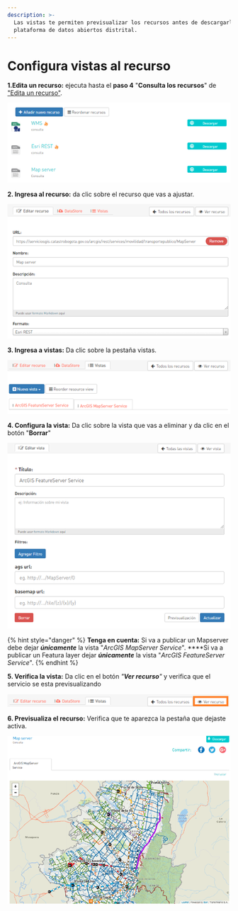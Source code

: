 ```yaml
---
description: >-
  Las vistas te permiten previsualizar los recursos antes de descargarlos de la
  plataforma de datos abiertos distrital.
---
```


# Configura vistas al recurso

**1.Edita un recurso:** ejecuta hasta el **paso 4** "**Consulta los recursos**" de ["Edita un recurso"](https://datosbogota.gitbook.io/manual-usuario/agregar-un-conjunto-de-datos-o-dataset/edita-un-recurso). 

![](../../../.gitbook/assets/image%20%28138%29.png)

**2. Ingresa al recurso:** da clic sobre el recurso que vas a ajustar.

![](../../../.gitbook/assets/image%20%2863%29.png)

**3. Ingresa a vistas:** Da clic sobre la pestaña vistas.

![](../../../.gitbook/assets/image%20%28150%29.png)

**4. Configura la vista:** Da clic sobre la vista que vas a eliminar y da clic en el botón "**Borrar**"

![](../../../.gitbook/assets/image%20%28140%29.png)

{% hint style="danger" %}
**Tenga en cuenta:** Si va a publicar un Mapserver debe dejar _**únicamente**_ la vista "_ArcGIS MapServer Service_".        ****Si va a publicar un Featura layer  dejar _**únicamente**_ la vista "_ArcGIS FeatureServer Service_".
{% endhint %}

**5. Verifica la vista:** Da clic en el botón _"**Ver recurso**"_ y verifica que el servicio se esta previsualizando

![](../../../.gitbook/assets/image%20%2845%29.png)

**6. Previsualiza el recurso:** Verifica que te aparezca la pestaña que dejaste activa.

![](../../../.gitbook/assets/image%20%2833%29.png)

